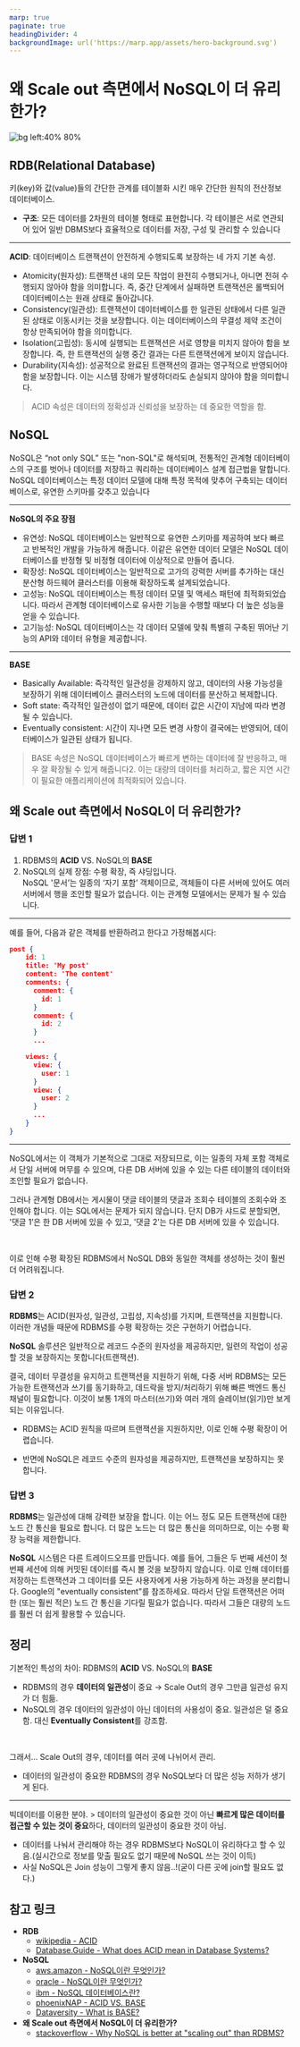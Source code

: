 ```yaml
---
marp: true
paginate: true
headingDivider: 4
backgroundImage: url('https://marp.app/assets/hero-background.svg')
---
```



# 왜 Scale out 측면에서 NoSQL이 더 유리한가?
![bg left:40% 80%](./images/디나1.png)

## RDB(Relational Database)
키(key)와 값(value)들의 간단한 관계를 테이블화 시킨 매우 간단한 원칙의 전산정보 데이터베이스.

- **구조**: 모든 데이터를 2차원의 테이블 형태로 표현합니다. 각 테이블은 서로 연관되어 있어 일반 DBMS보다 효율적으로 데이터를 저장, 구성 및 관리할 수 있습니다

---

**ACID**: 데이터베이스 트랜잭션이 안전하게 수행되도록 보장하는 네 가지 기본 속성.
- Atomicity(원자성): 트랜잭션 내의 모든 작업이 완전히 수행되거나, 아니면 전혀 수행되지 않아야 함을 의미합니다. 즉, 중간 단계에서 실패하면 트랜잭션은 롤백되어 데이터베이스는 원래 상태로 돌아갑니다.
- Consistency(일관성): 트랜잭션이 데이터베이스를 한 일관된 상태에서 다른 일관된 상태로 이동시키는 것을 보장합니다. 이는 데이터베이스의 무결성 제약 조건이 항상 만족되어야 함을 의미합니다.
- Isolation(고립성): 동시에 실행되는 트랜잭션은 서로 영향을 미치지 않아야 함을 보장합니다. 즉, 한 트랜잭션의 실행 중간 결과는 다른 트랜잭션에게 보이지 않습니다.
- Durability(지속성): 성공적으로 완료된 트랜잭션의 결과는 영구적으로 반영되어야 함을 보장합니다. 이는 시스템 장애가 발생하더라도 손실되지 않아야 함을 의미합니다.

> ACID 속성은 데이터의 정확성과 신뢰성을 보장하는 데 중요한 역할을 함.

## NoSQL
NoSQL은 “not only SQL” 또는 "non-SQL"로 해석되며, 전통적인 관계형 데이터베이스의 구조를 벗어나 데이터를 저장하고 쿼리하는 데이터베이스 설계 접근법을 말합니다. NoSQL 데이터베이스는 특정 데이터 모델에 대해 특정 목적에 맞추어 구축되는 데이터베이스로, 유연한 스키마를 갖추고 있습니다

---

**NoSQL의 주요 장점**
- 유연성: NoSQL 데이터베이스는 일반적으로 유연한 스키마를 제공하여 보다 빠르고 반복적인 개발을 가능하게 해줍니다. 이같은 유연한 데이터 모델은 NoSQL 데이터베이스를 반정형 및 비정형 데이터에 이상적으로 만들어 줍니다.
- 확장성: NoSQL 데이터베이스는 일반적으로 고가의 강력한 서버를 추가하는 대신 분산형 하드웨어 클러스터를 이용해 확장하도록 설계되었습니다.
- 고성능: NoSQL 데이터베이스는 특정 데이터 모델 및 액세스 패턴에 최적화되었습니다. 따라서 관계형 데이터베이스로 유사한 기능을 수행할 때보다 더 높은 성능을 얻을 수 있습니다.
- 고기능성: NoSQL 데이터베이스는 각 데이터 모델에 맞춰 특별히 구축된 뛰어난 기능의 API와 데이터 유형을 제공합니다.

---

__BASE__
- Basically Available: 즉각적인 일관성을 강제하지 않고, 데이터의 사용 가능성을 보장하기 위해 데이터베이스 클러스터의 노드에 데이터를 분산하고 복제합니다.
- Soft state: 즉각적인 일관성이 없기 때문에, 데이터 값은 시간이 지남에 따라 변경될 수 있습니다.
- Eventually consistent: 시간이 지나면 모든 변경 사항이 결국에는 반영되어, 데이터베이스가 일관된 상태가 됩니다.

> BASE 속성은 NoSQL 데이터베이스가 빠르게 변하는 데이터에 잘 반응하고, 매우 잘 확장될 수 있게 해줍니다2. 이는 대량의 데이터를 처리하고, 짧은 지연 시간이 필요한 애플리케이션에 최적화되어 있습니다.

## 왜 Scale out 측면에서 NoSQL이 더 유리한가?

### 답변 1
1. RDBMS의 __ACID__ VS. NoSQL의 __BASE__
2. NoSQL의 실제 장점: 수평 확장, 즉 샤딩입니다.  
    NoSQL '문서’는 일종의 ‘자기 포함’ 객체이므로, 객체들이 다른 서버에 있어도 여러 서버에서 행을 조인할 필요가 없습니다. 이는 관계형 모델에서는 문제가 될 수 있습니다.

---

예를 들어, 다음과 같은 객체를 반환하려고 한다고 가정해봅시다:
``` json
post {
    id: 1
    title: 'My post'
    content: 'The content'
    comments: {
      comment: {
        id: 1
      }
      comment: {
        id: 2
      }
      ...

    views: {
      view: {
        user: 1
      }
      view: {
        user: 2
      }
      ...
    }
}
```

---

NoSQL에서는 이 객체가 기본적으로 그대로 저장되므로, 이는 일종의 자체 포함 객체로서 단일 서버에 머무를 수 있으며, 다른 DB 서버에 있을 수 있는 다른 테이블의 데이터와 조인할 필요가 없습니다.

그러나 관계형 DB에서는 게시물이 댓글 테이블의 댓글과 조회수 테이블의 조회수와 조인해야 합니다. 이는 SQL에서는 문제가 되지 않습니다. 단지 DB가 샤드로 분할되면, '댓글 1’은 한 DB 서버에 있을 수 있고, '댓글 2’는 다른 DB 서버에 있을 수 있습니다. 

<br/>

이로 인해 수평 확장된 RDBMS에서 NoSQL DB와 동일한 객체를 생성하는 것이 훨씬 더 어려워집니다.

### 답변 2
**RDBMS**는 ACID(원자성, 일관성, 고립성, 지속성)를 가지며, 트랜잭션을 지원합니다. 이러한 개념들 때문에 RDBMS를 수평 확장하는 것은 구현하기 어렵습니다.

**NoSQL** 솔루션은 일반적으로 레코드 수준의 원자성을 제공하지만, 일련의 작업이 성공할 것을 보장하지는 못합니다(트랜잭션).

결국, 데이터 무결성을 유지하고 트랜잭션을 지원하기 위해, 다중 서버 RDBMS는 모든 가능한 트랜잭션과 쓰기를 동기화하고, 데드락을 방지/처리하기 위해 빠른 백엔드 통신 채널이 필요합니다. 이것이 보통 1개의 마스터(쓰기)와 여러 개의 슬레이브(읽기)만 보게 되는 이유입니다.

- RDBMS는 ACID 원칙을 따르며 트랜잭션을 지원하지만, 이로 인해 수평 확장이 어렵습니다. 

- 반면에 NoSQL은 레코드 수준의 원자성을 제공하지만, 트랜잭션을 보장하지는 못합니다. 

### 답변 3
**RDBMS**는 일관성에 대해 강력한 보장을 합니다. 이는 어느 정도 모든 트랜잭션에 대한 노드 간 통신을 필요로 합니다. 더 많은 노드는 더 많은 통신을 의미하므로, 이는 수평 확장 능력을 제한합니다.

**NoSQL** 시스템은 다른 트레이드오프를 만듭니다. 예를 들어, 그들은 두 번째 세션이 첫 번째 세션에 의해 커밋된 데이터를 즉시 볼 것을 보장하지 않습니다. 이로 인해 데이터를 저장하는 트랜잭션과 그 데이터를 모든 사용자에게 사용 가능하게 하는 과정을 분리합니다. Google의 "eventually consistent"를 참조하세요. 따라서 단일 트랜잭션은 어떠한 (또는 훨씬 적은) 노드 간 통신을 기다릴 필요가 없습니다. 따라서 그들은 대량의 노드를 훨씬 더 쉽게 활용할 수 있습니다.

## 정리
기본적인 특성의 차이: RDBMS의 __ACID__ VS. NoSQL의 __BASE__

- RDBMS의 경우 **데이터의 일관성**이 중요 $\rightarrow$ Scale Out의 경우 그만큼 일관성 유지가 더 힘듦.
- NoSQL의 경우 데이터의 일관성이 아닌 데이터의 사용성이 중요. 일관성은 덜 중요함. 대신 **Eventually Consistent**를 강조함.

<br/>

그래서... Scale Out의 경우, 데이터를 여러 곳에 나뉘어서 관리.
- 데이터의 일관성이 중요한 RDBMS의 경우 NoSQL보다 더 많은 성능 저하가 생기게 된다.

---

빅데이터를 이용한 분야. > 데이터의 일관성이 중요한 것이 아닌 **빠르게 많은 데이터를 접근할 수 있는 것이 중요**하다, 데이터의 일관성이 중요한 것이 아님.
- 데이터를 나눠서 관리해야 하는 경우 RDBMS보다 NoSQL이 유리하다고 할 수 있음.(실시간으로 정보를 맞출 필요도 없기 때문에 NoSQL 쓰는 것이 이득)
- 사실 NoSQL은 Join 성능이 그렇게 좋지 않음..!(굳이 다른 곳에 join할 필요도 없다.)

## 참고 링크
- **RDB**
  - [wikipedia - ACID](https://ko.wikipedia.org/wiki/ACID)
  - [Database.Guide - What does ACID mean in Database Systems?](https://database.guide/what-is-acid-in-databases/)
- **NoSQL**
  - [aws.amazon - NoSQL이란 무엇인가?](https://aws.amazon.com/ko/nosql/)
  - [oracle - NoSQL이란 무엇인가?](https://www.oracle.com/kr/database/nosql/what-is-nosql/)
  - [ibm - NoSQL 데이터베이스란?](https://www.ibm.com/kr-ko/topics/nosql-databases)
  - [phoenixNAP - ACID VS. BASE](https://phoenixnap.com/kb/acid-vs-base)
  - [Dataversity - What is BASE?](https://www.dataversity.net/what-is-base/)
- **왜 Scale out 측면에서 NoSQL이 더 유리한가?**
  - [stackoverflow - Why NoSQL is better at "scaling out" than RDBMS?](https://stackoverflow.com/questions/8729779/why-nosql-is-better-at-scaling-out-than-rdbms)